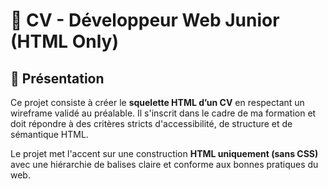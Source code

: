 # 💼 CV - Développeur Web Junior (HTML Only) 

## 📄 Présentation 

Ce projet consiste à créer le **squelette HTML d’un CV** en respectant un wireframe validé au préalable. Il s'inscrit dans le cadre de ma formation et doit répondre à des critères stricts d'accessibilité, de structure et de sémantique HTML.

Le projet met l'accent sur une construction **HTML uniquement (sans CSS)** avec une hiérarchie de balises claire et conforme aux bonnes pratiques du web.
